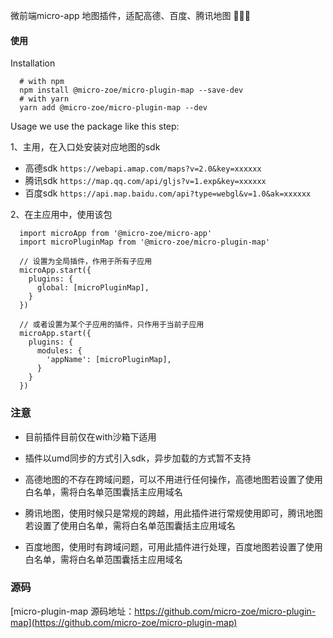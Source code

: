 微前端micro-app 地图插件，适配高德、百度、腾讯地图 🎉🎉🎉

#### 使用

Installation

```
  # with npm
  npm install @micro-zoe/micro-plugin-map --save-dev
  # with yarn
  yarn add @micro-zoe/micro-plugin-map --dev
```

Usage
we use the package like this step:

1、主用，在入口处安装对应地图的sdk

- 高德sdk `https://webapi.amap.com/maps?v=2.0&key=xxxxxx`
- 腾讯sdk `https://map.qq.com/api/gljs?v=1.exp&key=xxxxxx`
- 百度sdk `https://api.map.baidu.com/api?type=webgl&v=1.0&ak=xxxxxx`

2、在主应用中，使用该包

```
  import microApp from '@micro-zoe/micro-app'
  import microPluginMap from '@micro-zoe/micro-plugin-map'

  // 设置为全局插件，作用于所有子应用
  microApp.start({
    plugins: {
      global: [microPluginMap],
    }
  })

  // 或者设置为某个子应用的插件，只作用于当前子应用
  microApp.start({
    plugins: {
      modules: {
        'appName': [microPluginMap],
      }
    }
  })
```

### 注意

- 目前插件目前仅在with沙箱下适用

- 插件以umd同步的方式引入sdk，异步加载的方式暂不支持

- 高德地图的不存在跨域问题，可以不用进行任何操作，高德地图若设置了使用白名单，需将白名单范围囊括主应用域名

- 腾讯地图，使用时候只是常规的跨越，用此插件进行常规使用即可，腾讯地图若设置了使用白名单，需将白名单范围囊括主应用域名

- 百度地图，使用时有跨域问题，可用此插件进行处理，百度地图若设置了使用白名单，需将白名单范围囊括主应用域名

### 源码
[micro-plugin-map 源码地址：https://github.com/micro-zoe/micro-plugin-map](https://github.com/micro-zoe/micro-plugin-map)